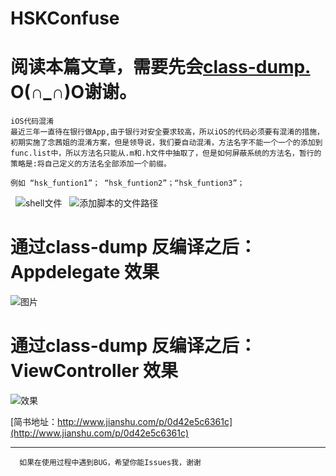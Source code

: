 # HSKConfuse
# 阅读本篇文章，需要先会[class-dump.](https://cnbin.github.io/blog/2015/05/21/objective-c-class-dump-an-zhuang-he-shi-yong-fang-fa/) O(∩_∩)O谢谢。
    iOS代码混淆
    最近三年一直待在银行做App,由于银行对安全要求较高，所以iOS的代码必须要有混淆的措施，初期实施了念茜姐的混淆方案，但是领导说，我们要自动混淆，方法名字不能一个一个的添加到func.list中，所以方法名只能从.m和.h文件中抽取了，但是如何屏蔽系统的方法名，暂行的策略是:将自己定义的方法名全部添加一个前缀。

    例如 “hsk_funtion1”； “hsk_funtion2”；“hsk_funtion3”；
    
   
   ![shell文件](http://upload-images.jianshu.io/upload_images/1485140-22eacdbae71ab997.png?imageMogr2/auto-orient/strip%7CimageView2/2/w/1240)
   ![添加脚本的文件路径](http://upload-images.jianshu.io/upload_images/1485140-a55c20978ddbfbd9.png?imageMogr2/auto-orient/strip)
   
# 通过class-dump 反编译之后：Appdelegate 效果
![图片](http://upload-images.jianshu.io/upload_images/1485140-582bcb1447c76938.png?imageMogr2/auto-orient/strip%7CimageView2/2/w/1240)
# 通过class-dump 反编译之后：ViewController 效果
![效果](http://upload-images.jianshu.io/upload_images/1485140-ba254eda8b20005e.png?imageMogr2/auto-orient/strip%7CimageView2/2/w/1240)
  
  [简书地址：http://www.jianshu.com/p/0d42e5c6361c](http://www.jianshu.com/p/0d42e5c6361c)
  ***
      如果在使用过程中遇到BUG，希望你能Issues我，谢谢
    
    
